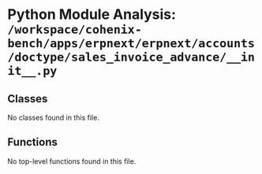# Python Module Analysis: `/workspace/cohenix-bench/apps/erpnext/erpnext/accounts/doctype/sales_invoice_advance/__init__.py`

## Classes

No classes found in this file.


## Functions

No top-level functions found in this file.
